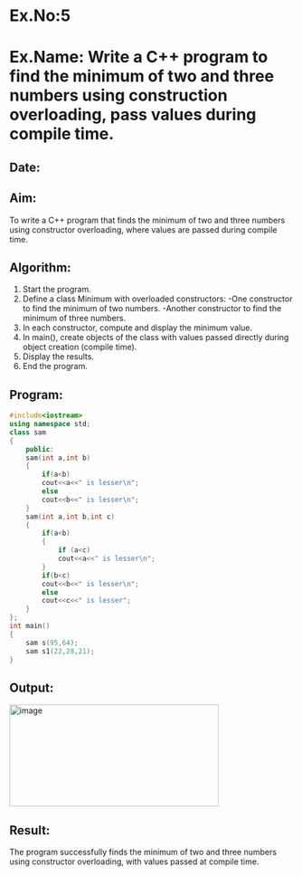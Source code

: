 # Ex.No:5
# Ex.Name: Write a C++ program to find the minimum of two and three numbers using construction overloading, pass values during compile time.
## Date:
## Aim:
To write a C++ program that finds the minimum of two and three numbers using constructor overloading, where values are passed during compile time.


## Algorithm:
1. Start the program.
2. Define a class Minimum with overloaded constructors:
  -One constructor to find the minimum of two numbers.
  -Another constructor to find the minimum of three numbers.
3. In each constructor, compute and display the minimum value.
4. In main(), create objects of the class with values passed directly during object creation (compile time).
5. Display the results.
6. End the program.

## Program:
```cpp
#include<iostream>
using namespace std;
class sam
{
    public:
    sam(int a,int b)
    {
        if(a<b)
        cout<<a<<" is lesser\n";
        else
        cout<<b<<" is lesser\n";
    }
    sam(int a,int b,int c)
    {
        if(a<b)
        {
            if (a<c)
            cout<<a<<" is lesser\n";
        }
        if(b<c)
        cout<<b<<" is lesser\n";
        else
        cout<<c<<" is lesser";
    }
};
int main()
{
    sam s(95,64);
    sam s1(22,28,21);
}
```

## Output:
<img width="370" height="180" alt="image" src="https://github.com/user-attachments/assets/af1e9a78-60f1-4dca-8bcf-3c515919e614" />

## Result:
The program successfully finds the minimum of two and three numbers using constructor overloading, with values passed at compile time.

